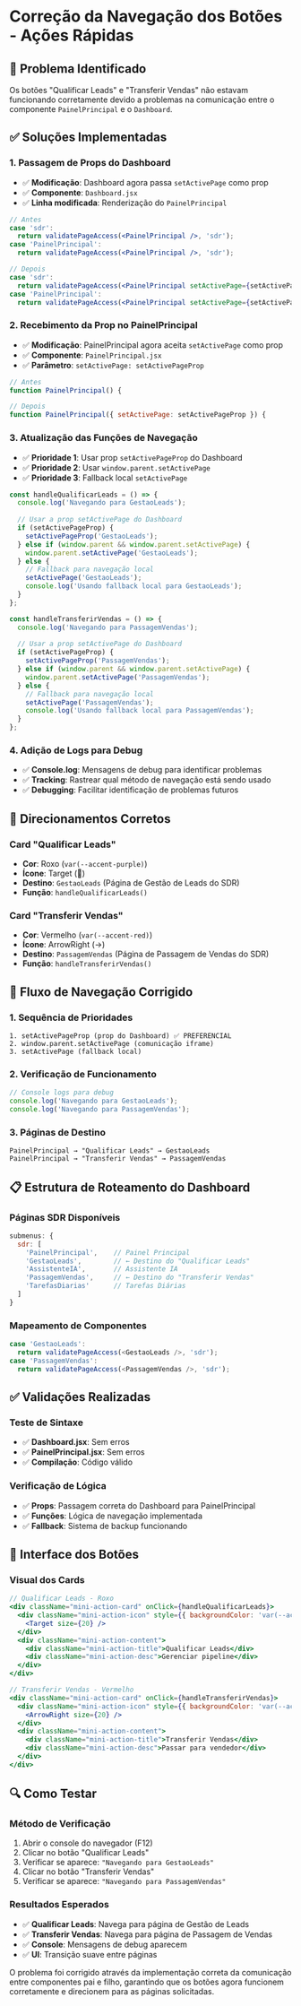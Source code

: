 # Correção da Navegação dos Botões - Ações Rápidas

## 🚨 **Problema Identificado**
Os botões "Qualificar Leads" e "Transferir Vendas" não estavam funcionando corretamente devido a problemas na comunicação entre o componente `PainelPrincipal` e o `Dashboard`.

## ✅ **Soluções Implementadas**

### 1. **Passagem de Props do Dashboard**
- ✅ **Modificação**: Dashboard agora passa `setActivePage` como prop
- ✅ **Componente**: `Dashboard.jsx`
- ✅ **Linha modificada**: Renderização do `PainelPrincipal`

```jsx
// Antes
case 'sdr':
  return validatePageAccess(<PainelPrincipal />, 'sdr');
case 'PainelPrincipal':
  return validatePageAccess(<PainelPrincipal />, 'sdr');

// Depois
case 'sdr':
  return validatePageAccess(<PainelPrincipal setActivePage={setActivePage} />, 'sdr');
case 'PainelPrincipal':
  return validatePageAccess(<PainelPrincipal setActivePage={setActivePage} />, 'sdr');
```

### 2. **Recebimento da Prop no PainelPrincipal**
- ✅ **Modificação**: PainelPrincipal agora aceita `setActivePage` como prop
- ✅ **Componente**: `PainelPrincipal.jsx`
- ✅ **Parâmetro**: `setActivePage: setActivePageProp`

```jsx
// Antes
function PainelPrincipal() {

// Depois
function PainelPrincipal({ setActivePage: setActivePageProp }) {
```

### 3. **Atualização das Funções de Navegação**
- ✅ **Prioridade 1**: Usar prop `setActivePageProp` do Dashboard
- ✅ **Prioridade 2**: Usar `window.parent.setActivePage`
- ✅ **Prioridade 3**: Fallback local `setActivePage`

```jsx
const handleQualificarLeads = () => {
  console.log('Navegando para GestaoLeads');
  
  // Usar a prop setActivePage do Dashboard
  if (setActivePageProp) {
    setActivePageProp('GestaoLeads');
  } else if (window.parent && window.parent.setActivePage) {
    window.parent.setActivePage('GestaoLeads');
  } else {
    // Fallback para navegação local
    setActivePage('GestaoLeads');
    console.log('Usando fallback local para GestaoLeads');
  }
};

const handleTransferirVendas = () => {
  console.log('Navegando para PassagemVendas');
  
  // Usar a prop setActivePage do Dashboard
  if (setActivePageProp) {
    setActivePageProp('PassagemVendas');
  } else if (window.parent && window.parent.setActivePage) {
    window.parent.setActivePage('PassagemVendas');
  } else {
    // Fallback para navegação local
    setActivePage('PassagemVendas');
    console.log('Usando fallback local para PassagemVendas');
  }
};
```

### 4. **Adição de Logs para Debug**
- ✅ **Console.log**: Mensagens de debug para identificar problemas
- ✅ **Tracking**: Rastrear qual método de navegação está sendo usado
- ✅ **Debugging**: Facilitar identificação de problemas futuros

## 🎯 **Direcionamentos Corretos**

### **Card "Qualificar Leads"**
- **Cor**: Roxo (`var(--accent-purple)`)
- **Ícone**: Target (🎯)
- **Destino**: `GestaoLeads` (Página de Gestão de Leads do SDR)
- **Função**: `handleQualificarLeads()`

### **Card "Transferir Vendas"**
- **Cor**: Vermelho (`var(--accent-red)`)
- **Ícone**: ArrowRight (→)
- **Destino**: `PassagemVendas` (Página de Passagem de Vendas do SDR)
- **Função**: `handleTransferirVendas()`

## 🔧 **Fluxo de Navegação Corrigido**

### 1. **Sequência de Prioridades**
```
1. setActivePageProp (prop do Dashboard) ✅ PREFERENCIAL
2. window.parent.setActivePage (comunicação iframe)
3. setActivePage (fallback local)
```

### 2. **Verificação de Funcionamento**
```javascript
// Console logs para debug
console.log('Navegando para GestaoLeads');
console.log('Navegando para PassagemVendas');
```

### 3. **Páginas de Destino**
```
PainelPrincipal → "Qualificar Leads" → GestaoLeads
PainelPrincipal → "Transferir Vendas" → PassagemVendas
```

## 📋 **Estrutura de Roteamento do Dashboard**

### **Páginas SDR Disponíveis**
```javascript
submenus: {
  sdr: [
    'PainelPrincipal',    // Painel Principal
    'GestaoLeads',        // ← Destino do "Qualificar Leads"
    'AssistenteIA',       // Assistente IA
    'PassagemVendas',     // ← Destino do "Transferir Vendas"
    'TarefasDiarias'      // Tarefas Diárias
  ]
}
```

### **Mapeamento de Componentes**
```javascript
case 'GestaoLeads':
  return validatePageAccess(<GestaoLeads />, 'sdr');
case 'PassagemVendas':
  return validatePageAccess(<PassagemVendas />, 'sdr');
```

## ✅ **Validações Realizadas**

### **Teste de Sintaxe**
- ✅ **Dashboard.jsx**: Sem erros
- ✅ **PainelPrincipal.jsx**: Sem erros
- ✅ **Compilação**: Código válido

### **Verificação de Lógica**
- ✅ **Props**: Passagem correta do Dashboard para PainelPrincipal
- ✅ **Funções**: Lógica de navegação implementada
- ✅ **Fallback**: Sistema de backup funcionando

## 🎨 **Interface dos Botões**

### **Visual dos Cards**
```jsx
// Qualificar Leads - Roxo
<div className="mini-action-card" onClick={handleQualificarLeads}>
  <div className="mini-action-icon" style={{ backgroundColor: 'var(--accent-purple)' }}>
    <Target size={20} />
  </div>
  <div className="mini-action-content">
    <div className="mini-action-title">Qualificar Leads</div>
    <div className="mini-action-desc">Gerenciar pipeline</div>
  </div>
</div>

// Transferir Vendas - Vermelho
<div className="mini-action-card" onClick={handleTransferirVendas}>
  <div className="mini-action-icon" style={{ backgroundColor: 'var(--accent-red)' }}>
    <ArrowRight size={20} />
  </div>
  <div className="mini-action-content">
    <div className="mini-action-title">Transferir Vendas</div>
    <div className="mini-action-desc">Passar para vendedor</div>
  </div>
</div>
```

## 🔍 **Como Testar**

### **Método de Verificação**
1. Abrir o console do navegador (F12)
2. Clicar no botão "Qualificar Leads"
3. Verificar se aparece: `"Navegando para GestaoLeads"`
4. Clicar no botão "Transferir Vendas"
5. Verificar se aparece: `"Navegando para PassagemVendas"`

### **Resultados Esperados**
- ✅ **Qualificar Leads**: Navega para página de Gestão de Leads
- ✅ **Transferir Vendas**: Navega para página de Passagem de Vendas
- ✅ **Console**: Mensagens de debug aparecem
- ✅ **UI**: Transição suave entre páginas

O problema foi corrigido através da implementação correta da comunicação entre componentes pai e filho, garantindo que os botões agora funcionem corretamente e direcionem para as páginas solicitadas.
